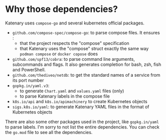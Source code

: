 # Why those dependencies?

Katenary uses `compose-go` and several kubernetes official packages.

- `github.com/compose-spec/compose-go`: to parse compose files. It ensures :
    - that the project respects the "compose" specification
    - that Katenary uses the "compose" struct exactly the same way  `podman compose` or `docker copose` does
- `github.com/spf13/cobra`: to parse command line arguments, subcommands and flags. It also generates completion for
  bash, zsh, fish and PowerShell.
- `github.com/thediveo/netdb`: to get the standard names of a service from its port number
- `gopkg.in/yaml.v3`:
    - to generate `Chart.yaml` and `values.yaml` files (only)
    - to parse Katenary labels in the compose file
- `k8s.io/api` and `k8s.io/apimachinery` to create Kubernetes objects
- `sigs.k8s.io/yaml`: to generate Katenary YAML files in the format of Kubernetes objects

There are also some other packages used in the project, like `gopkg.in/yaml` to parse labels. I'm sorry to not list the
entire dependencies. You can check the `go.mod` file to see all the dependencies.
